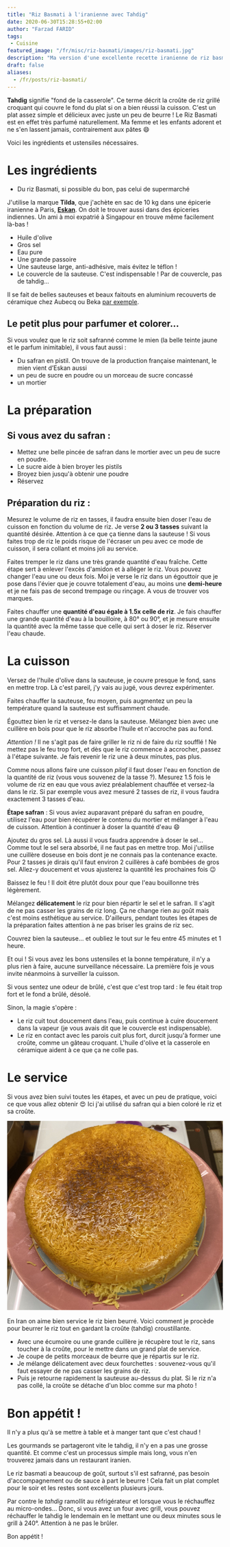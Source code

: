 ```yaml
---
title: "Riz Basmati à l'iranienne avec Tahdig"
date: 2020-06-30T15:28:55+02:00
author: "Farzad FARID"
tags:
 - Cuisine
featured_image: "/fr/misc/riz-basmati/images/riz-basmati.jpg"
description: "Ma version d'une excellente recette iranienne de riz basmati avec une croûte croustillante."
draft: false
aliases:
  - /fr/posts/riz-basmati/
---
```


**Tahdig** signifie "fond de la casserole". Ce terme décrit la croûte de riz grillé croquant qui couvre le fond du plat si on a bien réussi la cuisson. C'est un plat assez simple et délicieux avec juste un peu de beurre ! Le Riz Basmati est en effet très parfumé naturellement. Ma femme et les enfants adorent et ne s'en lassent jamais, contrairement aux pâtes :smile:



Voici les ingrédients et ustensiles nécessaires.

# Les ingrédients

- Du riz Basmati, si possible du bon, pas celui de supermarché 

J'utilise la marque **Tilda**, que j'achète en sac de 10 kg dans une épicerie iranienne à Paris, **[Eskan](https://www.eskan-paris15.fr/)**. On doit le trouver aussi dans des épiceries indiennes. Un ami à moi expatrié à Singapour en trouve même facilement là-bas !

- Huile d'olive
- Gros sel
- Eau pure
- Une grande passoire
- Une sauteuse large, anti-adhésive, mais évitez le téflon ! 
- Le couvercle de la sauteuse. C'est indispensable ! Par de couvercle, pas de tahdig…

Il se fait de belles sauteuses et beaux faitouts en aluminium recouverts de céramique chez Aubecq ou Beka [par exemple](https://www.cuisinstore.com/aubecq-poele-ceramique-evergreen-white-aubecq-prd5091.html).

## Le petit plus pour parfumer et colorer…

Si vous voulez que le riz soit safranné comme le mien (la belle teinte jaune et le parfum inimitable), il vous faut aussi :
- Du safran en pistil. On trouve de la production française maintenant, le mien vient d’Eskan aussi
- un peu de sucre en poudre ou un morceau de sucre concassé
- un mortier

# La préparation

## Si vous avez du safran :

- Mettez une belle pincée de safran dans le mortier avec un peu de sucre en poudre.
- Le sucre aide à bien broyer les pistils
- Broyez bien jusqu'à obtenir une poudre
- Réservez


## Préparation du riz :

Mesurez le volume de riz en tasses, il faudra ensuite bien doser l'eau de cuisson en fonction du volume de riz. Je verse **2 ou 3 tasses** suivant la quantité désirée. Attention à ce que ça tienne dans la sauteuse ! Si vous faites trop de riz le poids risque de l'écraser un peu avec ce mode de cuisson, il sera collant et moins joli au service.

Faites tremper le riz dans une très grande quantité d'eau fraîche. Cette étape sert à enlever l'excès d'amidon et à alléger le riz. Vous pouvez changer l'eau une ou deux fois. Moi je verse le riz dans un égouttoir que je pose dans l'évier que je couvre totalement d'eau, au moins une **demi-heure** et je ne fais pas de second trempage ou rinçage. A vous de trouver vos marques.

Faites chauffer une **quantité d'eau égale à 1.5x celle de riz**. Je fais chauffer une grande quantité d'eau à la bouilloire, à 80° ou 90°, et je mesure ensuite la quantité avec la même tasse que celle qui sert à doser le riz. Réserver l'eau chaude.

# La cuisson

Versez de l'huile d'olive dans la sauteuse, je couvre presque le fond, sans en mettre trop. Là c'est pareil, j'y vais au jugé, vous devrez expérimenter.

Faites chauffer la sauteuse, feu moyen, puis augmentez un peu la température quand la sauteuse est suffisamment chaude.

Égouttez bien le riz et versez-le dans la sauteuse. Mélangez bien avec une cuillère en bois pour que le riz absorbe l'huile et n'accroche pas au fond.

*Attention !* Il ne s'agit pas de faire griller le riz ni de faire du riz soufflé ! Ne mettez pas le feu trop fort, et dès que le riz commence à accrocher, passez à l'étape suivante. Je fais revenir le riz une à deux minutes, pas plus.

Comme nous allons faire une cuisson *pilaf* il faut doser l'eau en fonction de la quantité de riz (vous vous souvenez de la tasse ?). Mesurez 1.5 fois le volume de riz en eau que vous aviez préalablement chauffée et versez-la dans le riz. Si par exemple vous avez mesuré 2 tasses de riz, il vous faudra exactement 3 tasses d'eau.

**Étape safran** : Si vous aviez auparavant préparé du safran en poudre, utilisez l'eau pour bien récupérer le contenu du mortier et mélanger à l'eau de cuisson. Attention à continuer à doser la quantité d'eau :smile:

Ajoutez du gros sel. Là aussi il vous faudra apprendre à doser le sel… Comme tout le sel sera absorbé, il ne faut pas en mettre trop. Moi j'utilise une cuillère doseuse en bois dont je ne connais pas la contenance exacte. Pour 2 tasses je dirais qu'il faut environ 2 cuillères à café bombées de gros sel. Allez-y doucement et vous ajusterez la quantité les prochaines fois :wink:

Baissez le feu ! Il doit être plutôt doux pour que l'eau bouillonne très légèrement.

Mélangez **délicatement** le riz pour bien répartir le sel et le safran. Il s'agit de ne pas casser les grains de riz long. Ça ne change rien au goût mais c'est moins esthétique au service. D'ailleurs, pendant toutes les étapes de la préparation faites attention à ne pas briser les grains de riz sec.

Couvrez bien la sauteuse… et oubliez le tout sur le feu entre 45 minutes et 1 heure.

Et oui ! Si vous avez les bons ustensiles et la bonne température, il n'y a plus rien à faire, aucune surveillance nécessaire. La première fois je vous invite néanmoins à surveiller la cuisson.

Si vous sentez une odeur de brûlé, c'est que c'est trop tard : le feu était trop fort et le fond a brûlé, désolé.

Sinon, la magie s'opère : 
- Le riz cuit tout doucement dans l'eau, puis continue à cuire doucement dans la vapeur (je vous avais dit que le couvercle est indispensable).
- Le riz en contact avec les parois cuit plus fort, durcit jusqu'à former une croûte, comme un gâteau croquant. L'huile d'olive et la casserole en céramique aident à ce que ça ne colle pas.

# Le service

Si vous avez bien suivi toutes les étapes, et avec un peu de pratique, voici ce que vous allez obtenir :heart_eyes: Ici j'ai utilisé du safran qui a bien coloré le riz et sa croûte.

![Riz Basmati au safran](images/riz-basmati.jpg#layoutTextWidth)

En Iran on aime bien service le riz bien beurré. Voici comment je procède pour beurrer le riz tout en gardant la croûte (tahdig) croustillante.
- Avec une écumoire ou une grande cuillère je récupère tout le riz, sans toucher à la croûte, pour le mettre dans un grand plat de service.
- Je coupe de petits morceaux de beurre que je répartis sur le riz.
- Je mélange délicatement avec deux fourchettes : souvenez-vous qu'il faut essayer de ne pas casser les grains de riz.
- Puis je retourne rapidement la sauteuse au-dessus du plat. Si le riz n'a pas collé, la croûte se détache d'un bloc comme sur ma photo !

# Bon appétit !

Il n'y a plus qu'à se mettre à table et à manger tant que c'est chaud !

Les gourmands se partageront vite le tahdig, il n'y en a pas une grosse quantité. Et comme c'est un processus simple mais long, vous n'en trouverez jamais dans un restaurant iranien.

Le riz basmati a beaucoup de goût, surtout s'il est safranné, pas besoin d'accompagnement ou de sauce à part le beurre ! Cela fait un plat complet pour le soir et les restes sont excellents plusieurs jours. 

Par contre le *tahdig* ramollit au réfrigérateur et lorsque vous le réchauffez au micro-ondes… Donc, si vous avez un four avec grill, vous pouvez réchauffer le tahdig le lendemain en le mettant une ou deux minutes sous le grill à 240°. Attention à ne pas le brûler.

Bon appétit !
